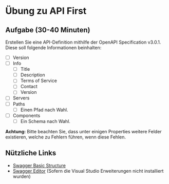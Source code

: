 # Übung zu API First

## Aufgabe (30-40 Minuten)

Erstellen Sie eine API-Definition mithilfe der OpenAPI Specification v3.0.1. Diese soll folgende Informationen beinhalten:

- [ ] Version
- [ ] Info
    - [ ] Title
    - [ ] Description
    - [ ] Terms of Service
    - [ ] Contact
    - [ ] Version
- [ ] Servers
- [ ] Paths
    - [ ] Einen Pfad nach Wahl. 
- [ ] Components
    - [ ] Ein Schema nach Wahl.

**Achtung:** Bitte beachten Sie, dass unter einigen Properties weitere Felder existieren, welche zu Fehlern führen, wenn diese Fehlen.

## Nützliche Links
- [Swagger Basic Structure](https://swagger.io/docs/specification/basic-structure/)
- [Swagger Editor](https://editor.swagger.io/) (Sofern die Visual Studio Erweiterungen nicht installiert wurden)